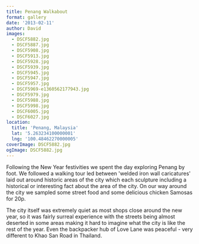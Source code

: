 ```yaml
---
title: Penang Walkabout
format: gallery
date: '2013-02-11'
author: David
images:
  - DSCF5882.jpg
  - DSCF5887.jpg
  - DSCF5908.jpg
  - DSCF5913.jpg
  - DSCF5928.jpg
  - DSCF5939.jpg
  - DSCF5945.jpg
  - DSCF5947.jpg
  - DSCF5957.jpg
  - DSCF5969-e1360562177943.jpg
  - DSCF5979.jpg
  - DSCF5988.jpg
  - DSCF5998.jpg
  - DSCF6005.jpg
  - DSCF6027.jpg
location:
  title: 'Penang, Malaysia'
  lat: '5.263234100000001'
  lng: '100.48462270000005'
coverImage: DSCF5882.jpg
ogImage: DSCF5882.jpg
---
```

Following the New Year festivities we spent the day exploring Penang by foot. We followed a walking tour led between 'welded iron wall caricatures' laid out around historic areas of the city which each sculpture including a historical or interesting fact about the area of the city. On our way around the city we sampled some street food and some delicious chicken Samosas for 20p.

The city itself was extremely quiet as most shops close around the new year, so it was fairly surreal experience with the streets being almost deserted in some areas making it hard to imagine what the city is like the rest of the year. Even the backpacker hub of Love Lane was peaceful - very different to Khao San Road in Thailand.
